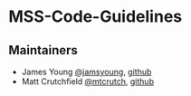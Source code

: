 # MSS-Code-Guidelines

## Maintainers
* James Young [@jamsyoung](http://twitter.com/jamsyoung), [github](https://github.com/jamsyoung)
* Matt Crutchfield [@mtcrutch](https://twitter.com/mtcrutch), [github](https://github.com/mtcrutch)


